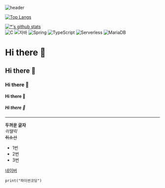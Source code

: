 ![header](https://capsule-render.vercel.app/api?type=shark&color=auto&height=300&section=header&text=깃허브%20특강&fontSize=90&animation=scaleIn)

[![Top Langs](https://github-readme-stats.vercel.app/api/top-langs/?username=Hyun9544)](https://github.com/Hyun9544/github-readme-stats)

[![*'s github stats](https://github-readme-stats.vercel.app/api?username=Hyun9544)](https://github.com/Hyun9544)
<br>
![C](https://img.shields.io/badge/-C-123456?style=flat-square&logo=C&logoColor=black)
![자바](https://img.shields.io/badge/-자바-007396?style=flat&logo=Java&logoColor=ffffff)
![Spring](https://img.shields.io/badge/-Spring-6DB33F?style=for-the-badge&logo=Spring&logoColor=white)
![TypeScript](https://img.shields.io/badge/-TypeScript-3178C6?style=flat-square&logo=TypeScript&logoColor=white)
![Serverless](https://img.shields.io/badge/-Serverless-FD5750?style=flat-square&logo=Serverless&logoColor=magenta)
![MariaDB](https://img.shields.io/badge/-MariaDB-1F305F?style=flat-square&logo=mariadb&logoColor=white)

# Hi there 👋
## Hi there 👋
### Hi there 👋
#### Hi there 👋
##### Hi there 👋
---

**두꺼운 글자** <br>
*이탤릭*<br>
~~취소선~~

 * 1번
 * 2번
 * 3번

[네이버](https://www.naver.com)

```
print("파이썬코딩")
````
